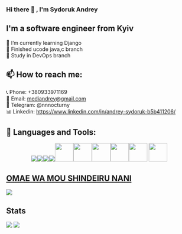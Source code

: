 ### Hi there 👋 , I'm Sydoruk Andrey 
## I'm a software engineer from Kyiv
🌱 I’m currently learning Django  
🔭 Finished ucode java,c branch  <br/>
🔭 Study in DevOps branch
##  📫 How to reach me:
📞 Phone: +380933971169  <br/>
📧 Email: mediandrey@gmail.com  <br/>
📱 Telegram: @nnnocturny  <br/>
📊 Linkedin: https://www.linkedin.com/in/andrey-sydoruk-b5b411206/

##  🗿 Languages and Tools:
<div style="text-align: center"><img src="https://img.icons8.com/color/48/000000/django.png"/><img src="https://img.icons8.com/plasticine/50/000000/bash.png"/><img src="https://img.icons8.com/color/48/000000/c-programming.png"/><img src="https://img.icons8.com/color/48/000000/c-plus-plus-logo.png"/><img src="https://img.icons8.com/dusk/64/000000/python.png" width="50" height="50"/><img src="https://img.icons8.com/wired/64/000000/sql.png"width="50" height="50"/><img src="https://img.icons8.com/dusk/64/000000/java-coffee-cup-logo.png" width="50" height="50"/><img src="https://img.icons8.com/dusk/64/000000/javascript.png" width="50" height="50" /><img src="https://img.icons8.com/dusk/64/000000/html-5.png" width="50" height="50"/>
<img src="https://cdn.icon-icons.com/icons2/2407/PNG/512/aws_icon_146074.png" width="50" height="50"/>
</div>

## [OMAE WA MOU SHINDEIRU NANI](https://github.com/nnocturnnn/T-Rex_JavaFX)
![](lol.gif)
## Stats
![](https://github-readme-stats.vercel.app/api/top-langs/?username=nnocturnnn&langs_count=8&show_icons=true&layout=compact&theme=radical)
![](https://github-readme-stats.vercel.app/api?username=nnocturnnn&show_icons=true&theme=radical)
<!--
**nnocturnnn/nnocturnnn** is a ✨ _special_ ✨ repository because its `README.md` (this file) appears on your GitHub profile.

Here are some ideas to get you started:

- 🔭 I’m currently working on ...
- 🌱 I’m currently learning ...
- 👯 I’m looking to collaborate on ...
- 🤔 I’m looking for help with ...
- 💬 Ask me about ...
- 📫 How to reach me: ...
- 😄 Pronouns: ...
- ⚡ Fun fact: ...
-->

